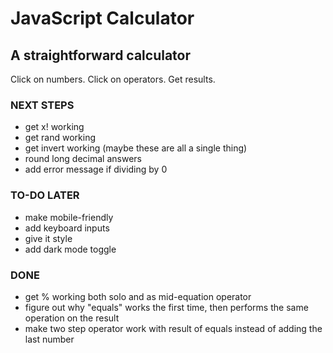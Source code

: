 # JavaScript Calculator
## A straightforward calculator

Click on numbers.  Click on operators.  Get results.

### NEXT STEPS
- get x! working
- get rand working
- get invert working (maybe these are all a single thing)
- round long decimal answers
- add error message if dividing by 0

### TO-DO LATER
- make mobile-friendly
- add keyboard inputs
- give it style
- add dark mode toggle

### DONE
- get % working both solo and as mid-equation operator
- figure out why "equals" works the first time, then performs the same operation on the result
- make two step operator work with result of equals instead of adding the last number